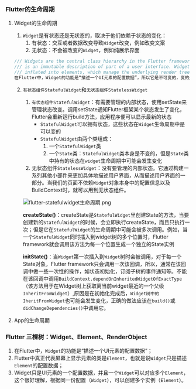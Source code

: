 ### Flutter的生命周期

1. Widget的生命周期

   1. `Widget`是有状态还是无状态的，取决于他们依赖于状态的变化：
      1. 有状态：交互或者数据改变导致`Widget`改变，例如改变文案
      2. 无状态：不会被改变的`Widget`，例如纯展示界面

   ```dart
   /// Widgets are the central class hierarchy in the Flutter framework. A widget
   /// is an immutable description of part of a user interface. Widgets can be
   /// inflated into elements, which manage the underlying render tree.
   在Flutter中，Widget的功能是“描述一个UI元素的配置数据”，所以它是不可变的，变的是Widget里面的状态，也就是State。
   ```

   2. `有状态组件StatefulWidget`和`无状态组件StatelessWidget`

      1. ```有状态组件StatefulWidget```：有需要管理的内部状态，使用setState来管理状态改变。调用setState通知Flutter框架某个状态发生了变化，Flutter会重新运行build方法，应用程序便可以显示最新的状态
         - `StatefulWidget`可以拥有状态，这些状态在`Widget`生命周期中是可以变的
         - `StatefulWidget`由两个类组成：
           1. 一个`StatefulWidget`类
           2. 一个`State`类：`StatefulWidget`类本身是不变的，但是`State`类中持有的状态在`widget`生命周期中可能会发生变化
      2. 无状态组件`StatelessWidget`：没有要管理的内部状态。它通过构建一系列其他小部件来更加具体地描述用户界面，从而描述用户界面的一部分。当我们的页面不依赖`Widget`对象本身中的配置信息以及BuildContext时，就可以用到无状态组件。

      ![flutter-statefulwidget生命周期.png](http://ucoon.gitee.io/myblogimg/flutter-statefulwidget%E7%94%9F%E5%91%BD%E5%91%A8%E6%9C%9F.jpg)

      **createState()**：createState是`StatefulWidget`里创建State的方法，当要创建新的`StatefulWidget`的时候，会立即执行createState，而且只执行一次；但是它在`StatefulWidget`的生命周期中可能会被多次调用。例如，当一个`StatefulWidget`同时插入到widget树的多个位置时，Flutter framework就会调用该方法为每一个位置生成一个独立的State实例

      **initState()**：当`Widget`第一次插入到`Widget`树时会被调用，对于每一个State对象，Flutter framework只会调用一次该回调，所以，通常在该回调中做一些一次性的操作，如状态初始化，订阅子树的事件通知等。不能在该回调中调用`BuildContext.dependOnInheritedWidgetOfExactType`（该方法用于在Widget树上获取离当前widget最近的一个父级`InheritFromWidget`）,原因是在初始化完成后，`Widget树中的IheritFromWidget`也可能会发生变化，正确的做法应该在`build()`或`didChangeDependencies()`中调用它。

      

2. App的生命周期

### Flutter 三棵树：Widget、Element、RenderObject

1. 在Flutter中，`Widget`的功能是“描述一个UI元素的配置数据”；
2. Flutter中真正代表屏幕上显示元素的类是`Element`，也就是说`Widget`只是描述`Element`的配置数据；
3. Widget只是UI元素的一个配置数据，并且一个`Widget`可以对应多个`Element`，这个很好理解，根据同一份配置（`Widget`），可以创建多个实例（`Element`）。



